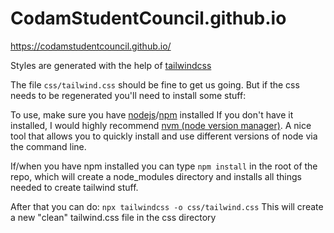 # CodamStudentCouncil.github.io
https://codamstudentcouncil.github.io/

Styles are generated with the help of [tailwindcss](https://tailwindcss.com/)

The file `css/tailwind.css` should be fine to get us going. But if the css needs to be regenerated you'll need to install some stuff:

To use, make sure you have [nodejs](https://nodejs.org/en/)/[npm](npmjs.com/) installed
If you don't have it installed, I would highly recommend [nvm (node version manager)](https://github.com/nvm-sh/nvm). A nice tool that allows you to quickly install and use different versions of node via the command line.

If/when you have npm installed you can type `npm install` in the root of the repo, which will create a node_modules directory and installs all things needed to create tailwind stuff.

After that you can do:
`npx tailwindcss -o css/tailwind.css`
This will create a new "clean" tailwind.css file in the css directory
